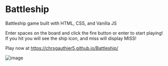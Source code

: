 # Battleship

Battleship game built with HTML, CSS, and Vanilla JS


Enter spaces on the board and click the fire button or enter to start playing!  If you hit you will see the ship icon, and miss will display MISS!

Play now at https://chrsgauthier5.github.io/Battleship/

![image](https://user-images.githubusercontent.com/31145854/55588490-e75e2e80-56fb-11e9-9545-c80c4ea1b0c4.png)


